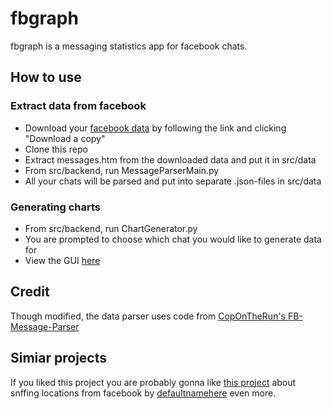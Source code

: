 # fbgraph
fbgraph is a messaging statistics app for facebook chats.

## How to use
### Extract data from facebook
* Download your [facebook data](https://www.facebook.com/settings) by following the link and clicking "Download a copy"
* Clone this repo
* Extract messages.htm from the downloaded data and put it in src/data
* From src/backend, run MessageParserMain.py
* All your chats will be parsed and put into separate .json-files in src/data
### Generating charts
* From src/backend, run ChartGenerator.py
* You are prompted to choose which chat you would like to generate data for
* View the GUI [here](src/gui/index.html)

## Credit
Though modified, the data parser uses code from [CopOnTheRun's FB-Message-Parser](https://github.com/CopOnTheRun/FB-Message-Parser)

## Simiar projects  
If you liked this project you are probably gonna like [this project](https://defaultnamehere.tumblr.com/post/139351766005/graphing-when-your-facebook-friends-are-awake) about snffing locations from facebook by [defaultnamehere](https://github.com/defaultnamehere) even more.
